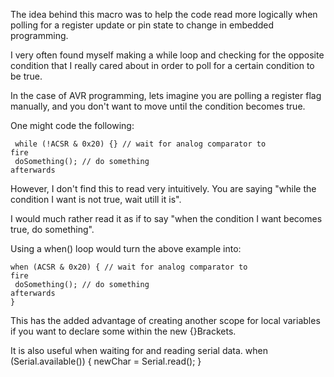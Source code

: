 
The idea behind this macro was to help the code read more logically when polling for a register update or pin state to change in embedded programming.

I very often found myself making a while loop and checking for the opposite condition that I really cared about in order to poll for a certain condition to be true. 

In the case of AVR programming, lets imagine you are polling a register flag manually, and you don't want to move until the condition becomes true.

One might code the following:

  <code>  while (!ACSR & 0x20) {}  // wait for analog comparator to fire</code></br>
  <code>  doSomething();           // do something afterwards</code>

However, I don't find this to read very intuitively. You are saying "while the condition I want is not true, wait utill it is".
  
I would much rather read it as if to say "when the condition I want becomes true, do something".

Using a when() loop would turn the above example into: 

  <code>when (ACSR & 0x20) {  // wait for analog comparator to fire</code></br>
  <code>  doSomething();      // do something afterwards</code></br>
  <code>}</code></br></code>

This has the added advantage of creating another scope for local variables if you want to declare some within the new {}Brackets. 

It is also useful when waiting for and reading serial data.
  when (Serial.available()) {
    newChar = Serial.read();
  } 
